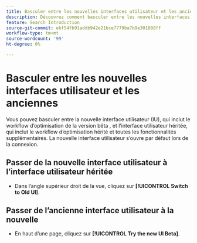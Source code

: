 ```yaml
---
title: Basculer entre les nouvelles interfaces utilisateur et les anciennes
description: Découvrez comment basculer entre les nouvelles interfaces utilisateur et les anciennes.
feature: Search Introduction
source-git-commit: ebf54fb91addb942e21bce7779ba7b9e301888ff
workflow-type: tm+mt
source-wordcount: '99'
ht-degree: 0%

---
```


# Basculer entre les nouvelles interfaces utilisateur et les anciennes

Vous pouvez basculer entre la nouvelle interface utilisateur (IU), qui inclut le workflow d’optimisation de la version bêta <!-- default -->, et l’interface utilisateur héritée, qui inclut le workflow d’optimisation hérité et toutes les fonctionnalités supplémentaires. La nouvelle interface utilisateur s’ouvre par défaut lors de la connexion.

## Passer de la nouvelle interface utilisateur à l’interface utilisateur héritée

* Dans l’angle supérieur droit de la vue, cliquez sur **[!UICONTROL Switch to Old UI]**.

## Passer de l’ancienne interface utilisateur à la nouvelle

* En haut d’une page, cliquez sur **[!UICONTROL Try the new UI Beta]**.

<!--
>[!MORELIKETHIS]
>
>* [How the user interface is organized](user-interface.md)
-->
